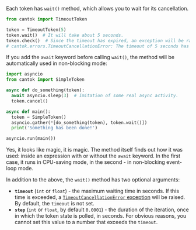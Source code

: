 Each token has `wait()` method, which allows you to wait for its cancellation.

```python
from cantok import TimeoutToken

token = TimeoutToken(5)
token.wait()  # It will take about 5 seconds.
token.check()  # Since the timeout has expired, an exception will be raised.
# cantok.errors.TimeoutCancellationError: The timeout of 5 seconds has expired.
```

If you add the `await` keyword before calling `wait()`, the method will be automatically used in non-blocking mode:

```python
import asyncio
from cantok import SimpleToken

async def do_something(token):
  await asyncio.sleep(3)  # Imitation of some real async activity.
  token.cancel()

async def main():
  token = SimpleToken()
  asyncio.gather(*[do_something(token), token.wait()])
  print('Something has been done!')

asyncio.run(main())
```

Yes, it looks like magic, it is magic. The method itself finds out how it was used: inside an expression with or without the `await` keyword. In the first case, it runs in CPU-saving mode, in the second - in non-blocking event-loop mode.

In addition to the above, the `wait()` method has two optional arguments:

- **`timeout`** (`int` or `float`) - the maximum waiting time in seconds. If this time is exceeded, a [`TimeoutCancellationError` exception](/what_are_tokens/waiting/) will be raised. By default, the `timeout` is not set.
- **`step`** (`int` or `float`, by default `0.0001`) - the duration of the iteration, once in which the token state is polled, in seconds. For obvious reasons, you cannot set this value to a number that exceeds the `timeout`.
